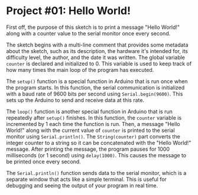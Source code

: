 # Project #01: Hello World!

First off, the purpose of this sketch is to print a message "Hello World!" along with a counter value to the serial monitor once every second.

The sketch begins with a multi-line comment that provides some metadata about the sketch, such as its description, the hardware it's intended for, its difficulty level, the author, and the date it was written. The global variable `counter` is declared and initialized to 0. This variable is used to keep track of how many times the main loop of the program has executed.

The `setup()` function is a special function in Arduino that is run once when the program starts. In this function, the serial communication is initialized with a baud rate of 9600 bits per second using `Serial.begin(9600)`. This sets up the Arduino to send and receive data at this rate.

The `loop()` function is another special function in Arduino that is run repeatedly after `setup()` finishes. In this function, the `counter` variable is incremented by 1 each time the function is run. Then, a message "Hello World!" along with the current value of `counter` is printed to the serial monitor using `Serial.println()`. The `String(counter)` part converts the integer counter to a string so it can be concatenated with the "Hello World!" message. After printing the message, the program pauses for 1000 milliseconds (or 1 second) using `delay(1000)`. This causes the message to be printed once every second.

The `Serial.println()` function sends data to the serial monitor, which is a separate window that acts like a simple terminal. This is useful for debugging and seeing the output of your program in real time.
